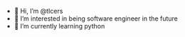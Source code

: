 - 👋 Hi, I’m @tIcers
- 👀 I’m interested in being software engineer in the future
- 🌱 I’m currently learning python 


<!---
tIcers/tIcers is a ✨ special ✨ repository because its `README.md` (this file) appears on your GitHub profile.
You can click the Preview link to take a look at your changes.
--->

